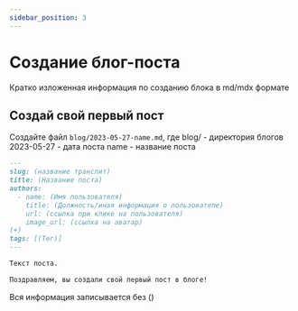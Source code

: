 ```yaml
---
sidebar_position: 3
---
```


# Cоздание блог-поста

Кратко изложенная информация по созданию блока в md/mdx формате

## Создай свой первый пост

Создайте файл `blog/2023-05-27-name.md`, где 
blog/ - директория блогов
2023-05-27 - дата поста
name - название поста

```md title="blog/2023-05-27-name.md"
---
slug: (название транслит)
title: (Название поста)
authors:
  - name: (Имя пользователя)
    title: (Должность/иная информация о пользователе)
    url: (ссылка при клике на пользователя)
    image_url: (ссылка на аватар)
(+)
tags: [(Тег)]
---

Текст поста.

Поздравляем, вы создали свой первый пост в блоге!
```
Вся информация записывается без ()
